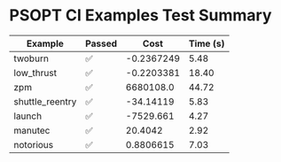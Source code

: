 # PSOPT CI Examples Test Summary

| Example | Passed | Cost | Time (s) |
|---|---|---|---|
| twoburn | ✅ | -0.2367249 | 5.48 |
| low_thrust | ✅ | -0.2203381 | 18.40 |
| zpm | ✅ | 6680108.0 | 44.72 |
| shuttle_reentry | ✅ | -34.14119 | 5.83 |
| launch | ✅ | -7529.661 | 4.27 |
| manutec | ✅ | 20.4042 | 2.92 |
| notorious | ✅ | 0.8806615 | 7.03 |
